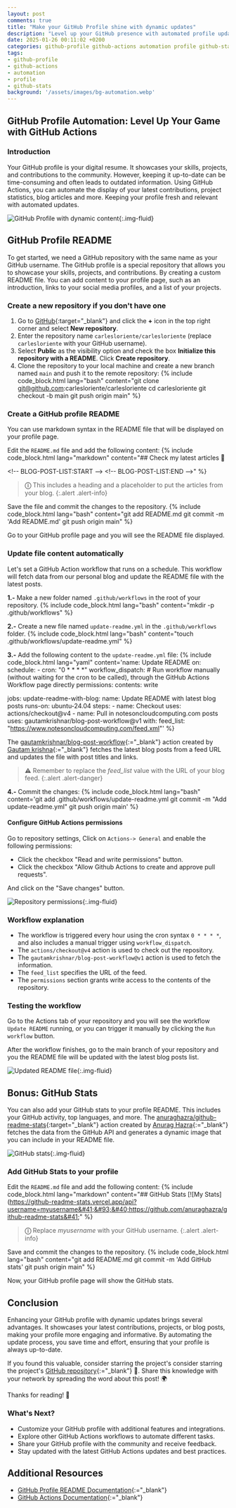 ```yaml
---
layout: post
comments: true
title: "Make your GitHub Profile shine with dynamic updates"
description: "Level up your GitHub presence with automated profile updates! In this article, we'll explore how to use GitHub Actions to dynamically display your latest contributions, project statistics, and more.."
date: 2025-01-26 00:11:02 +0200
categories: github-profile github-actions automation profile github-stats
tags:
- github-profile
- github-actions 
- automation 
- profile
- github-stats
background: '/assets/images/bg-automation.webp'
---
```


## GitHub Profile Automation: Level Up Your Game with GitHub Actions

### Introduction

Your GitHub profile is your digital resume. It showcases your skills, projects, and contributions to the community. However, keeping it up-to-date can be time-consuming and often leads to outdated information. Using GitHub Actions, you can automate the display of your latest contributions, project statistics, blog articles and more. Keeping your profile fresh and relevant with automated updates.

![GitHub Profile with dynamic content](/assets/images/2025-01-26-make-a-dynamic-github-profile-with-github-actions-1.png){:.img-fluid}

## GitHub Profile README

To get started, we need a GitHub repository with the same name as your GitHub username. The GitHub profile is a special repository that allows you to showcase your skills, projects, and contributions. By creating a custom README file. You can add content to your profile page, such as an introduction, links to your social media profiles, and a list of your projects.

### Create a new repository if you don't have one

1. Go to [GitHub](https://github.com){:target="_blank"} and click the **+** icon in the top right corner and select **New repository**.
2. Enter the repository name `carlesloriente/carlesloriente` (replace `carlesloriente` with your GitHub username).
3. Select **Public** as the visibility option and check the box **Initialize this repository with a README**. Click **Create repository**.
4. Clone the repository to your local machine and create a new branch named `main` and push it to the remote repository:
{% include code_block.html lang="bash" content="git clone git@github.com:carlesloriente/carlesloriente
cd carlesloriente
git checkout -b main
git push origin main" %}

### Create a GitHub profile README

You can use markdown syntax in the README file that will be displayed on your profile page.

Edit the `README.md` file and add the following content:
{% include code_block.html lang="markdown" content="## Check my latest articles 👋

&lt;!-- BLOG-POST-LIST:START --&gt;
&lt;!-- BLOG-POST-LIST:END --&gt;" %}

> **&#9432;** This includes a heading and a placeholder to put the articles from your blog.
{:.alert .alert-info}

Save the file and commit the changes to the repository.
{% include code_block.html lang="bash" content="git add README.md
git commit -m 'Add README.md'
git push origin main" %}

Go to your GitHub profile page and you will see the README file displayed.

### Update file content automatically

Let's set a GitHub Action workflow that runs on a schedule. This workflow will fetch data from our personal blog and update the README file with the latest posts.

**1.-** Make a new folder named `.github/workflows` in the root of your repository.
{% include code_block.html lang="bash" content="mkdir -p .github/workflows" %}

**2.-** Create a new file named `update-readme.yml` in the `.github/workflows` folder.
{% include code_block.html lang="bash" content="touch .github/workflows/update-readme.yml" %}

**3.-** Add the following content to the `update-readme.yml` file:
{% include code_block.html lang="yaml" content='name: Update README
on:
  schedule:
    - cron: "0 * * * *"
  workflow_dispatch: # Run workflow manually (without waiting for the cron to be called), through the GitHub Actions Workflow page directly
permissions:
  contents: write

jobs:
  update-readme-with-blog:
    name: Update README with latest blog posts
    runs-on: ubuntu-24.04
    steps:
      - name: Checkout
        uses: actions/checkout@v4
      - name: Pull in notesoncloudcomputing.com posts
        uses: gautamkrishnar/blog-post-workflow@v1
        with:
          feed_list: "https://www.notesoncloudcomputing.com/feed.xml"' %}

The [gautamkrishnar/blog-post-workflow](https://github.com/marketplace/actions/blog-post-workflow){:="_blank"} action created by [Gautam krishna](https://github.com/gautamkrishnar){:="_blank"} fetches the latest blog posts from a feed URL and updates the file with post titles and links.

> **&#9888;** Remember to replace the *feed_list* value with the URL of your blog feed.
{:.alert .alert-danger}

**4.-** Commit the changes:
{% include code_block.html lang="bash" content='git add .github/workflows/update-readme.yml
git commit -m "Add update-readme.yml"
git push origin main' %}

#### Configure GitHub Actions permissions

Go to repository settings, Click on `Actions-> General` and enable the following permissions:

- Click the checkbox "Read and write permissions" button.
- Click the checkbox "Allow Github Actions to create and approve pull requests".

And click on the "Save changes" button.

![Repository permissions](/assets/images/2025-01-26-make-a-dynamic-github-profile-with-github-actions-2-permissions.png){:.img-fluid}

### Workflow explanation

- The workflow is triggered every hour using the cron syntax `0 * * * *`, and also includes a manual trigger using `workflow_dispatch`.
- The `actions/checkout@v4` action is used to check out the repository.
- The `gautamkrishnar/blog-post-workflow@v1` action is used to fetch the information.
- The `feed_list` specifies the URL of the feed.
- The `permissions` section grants write access to the contents of the repository.

### Testing the workflow

Go to the Actions tab of your repository and you will see the workflow `Update README` running, or you can trigger it manually by clicking the `Run workflow` button.

After the workflow finishes, go to the main branch of your repository and you the README file will be updated with the latest blog posts list.

![Updated README file](/assets/images/2025-01-26-make-a-dynamic-github-profile-with-github-actions-3-readme-updated.png){:.img-fluid}

## Bonus: GitHub Stats

You can also add your GitHub stats to your profile README. This includes your GitHub activity, top languages, and more. The [anuraghazra/github-readme-stats](https://github-readme-stats.vercel.app/){:target="_blank"} action created by [Anurag Hazra](https://github.com/anuraghazra){:="_blank"} fetches the data from the GitHub API and generates a dynamic image that you can include in your README file.

![GitHub stats](/assets/images/2025-01-26-make-a-dynamic-github-profile-with-github-actions-4-stats.png){:.img-fluid}

### Add GitHub Stats to your profile

Edit the `README.md` file and add the following content:
{% include code_block.html lang="markdown" content="## GitHub Stats
&#91;!&#91;My Stats&#93;&#40;https://github-readme-stats.vercel.app/api?username=myusername&#41;&#93;&#40;https://github.com/anuraghazra/github-readme-stats&#41;" %}

> **&#9432;** Replace *myusername* with your GitHub username.
{:.alert .alert-info}

Save and commit the changes to the repository.
{% include code_block.html lang="bash" content="git add README.md
git commit -m 'Add GitHub stats'
git push origin main" %}

Now, your GitHub profile page will show the GitHub stats.

## Conclusion

Enhancing your GitHub profile with dynamic updates brings several advantages. It showcases your latest contributions, projects, or blog posts, making your profile more engaging and informative. By automating the update process, you save time and effort, ensuring that your profile is always up-to-date.

If you found this valuable, consider starring the project's consider starring the project's [GitHub repository](https://github.com/carlesloriente/carlesloriente){:="_blank"} 🌟. Share this knowledge with your network by spreading the word about this post! 🌍

Thanks for reading! 🚀

### What's Next?

- Customize your GitHub profile with additional features and integrations.
- Explore other GitHub Actions workflows to automate different tasks.
- Share your GitHub profile with the community and receive feedback.
- Stay updated with the latest GitHub Actions updates and best practices.

## Additional Resources

- [GitHub Profile README Documentation](https://docs.github.com/en/github/setting-up-and-managing-your-github-profile/managing-your-profile-readme){:="_blank"}
- [GitHub Actions Documentation](https://docs.github.com/en/actions){:="_blank"}

